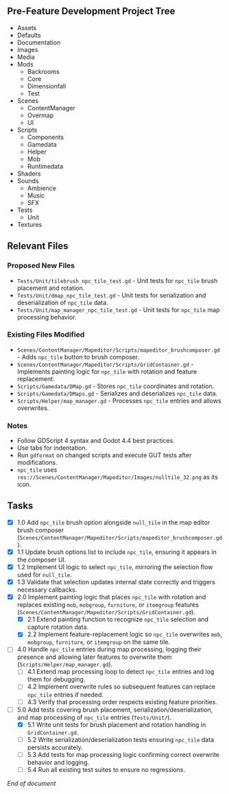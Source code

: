 ## Pre-Feature Development Project Tree
- Assets
- Defaults
- Documentation
- Images
- Media
- Mods
  - Backrooms
  - Core
  - Dimensionfall
  - Test
- Scenes
  - ContentManager
  - Overmap
  - UI
- Scripts
  - Components
  - Gamedata
  - Helper
  - Mob
  - Runtimedata
- Shaders
- Sounds
  - Ambience
  - Music
  - SFX
- Tests
  - Unit
- Textures

## Relevant Files
### Proposed New Files
- `Tests/Unit/tilebrush_npc_tile_test.gd` - Unit tests for `npc_tile` brush placement and rotation.
- `Tests/Unit/dmap_npc_tile_test.gd` - Unit tests for serialization and deserialization of `npc_tile` data.
- `Tests/Unit/map_manager_npc_tile_test.gd` - Unit tests for `npc_tile` map processing behavior.

### Existing Files Modified
- `Scenes/ContentManager/Mapeditor/Scripts/mapeditor_brushcomposer.gd` - Adds `npc_tile` button to brush composer.
- `Scenes/ContentManager/Mapeditor/Scripts/GridContainer.gd` - Implements painting logic for `npc_tile` with rotation and feature replacement.
- `Scripts/Gamedata/DMap.gd` - Stores `npc_tile` coordinates and rotation.
- `Scripts/Gamedata/DMaps.gd` - Serializes and deserializes `npc_tile` data.
- `Scripts/Helper/map_manager.gd` - Processes `npc_tile` entries and allows overwrites.

### Notes
- Follow GDScript 4 syntax and Godot 4.4 best practices.
- Use tabs for indentation.
- Run `gdformat` on changed scripts and execute GUT tests after modifications.
- `npc_tile` uses `res://Scenes/ContentManager/Mapeditor/Images/nulltile_32.png` as its icon.

## Tasks
 - [x] 1.0 Add `npc_tile` brush option alongside `null_tile` in the map editor brush composer (`Scenes/ContentManager/Mapeditor/Scripts/mapeditor_brushcomposer.gd`).
  - [x] 1.1 Update brush options list to include `npc_tile`, ensuring it appears in the composer UI.
  - [x] 1.2 Implement UI logic to select `npc_tile`, mirroring the selection flow used for `null_tile`.
  - [x] 1.3 Validate that selection updates internal state correctly and triggers necessary callbacks.
- [x] 2.0 Implement painting logic that places `npc_tile` with rotation and replaces existing `mob`, `mobgroup`, `furniture`, or `itemgroup` features (`Scenes/ContentManager/Mapeditor/Scripts/GridContainer.gd`).
  - [x] 2.1 Extend painting function to recognize `npc_tile` selection and capture rotation data.
  - [x] 2.2 Implement feature-replacement logic so `npc_tile` overwrites `mob`, `mobgroup`, `furniture`, or `itemgroup` on the same tile.
- [ ] 4.0 Handle `npc_tile` entries during map processing, logging their presence and allowing later features to overwrite them (`Scripts/Helper/map_manager.gd`).
  - [ ] 4.1 Extend map processing loop to detect `npc_tile` entries and log them for debugging.
  - [ ] 4.2 Implement overwrite rules so subsequent features can replace `npc_tile` entries if needed.
  - [ ] 4.3 Verify that processing order respects existing feature priorities.
- [ ] 5.0 Add tests covering brush placement, serialization/deserialization, and map processing of `npc_tile` entries (`Tests/Unit/`).
  - [x] 5.1 Write unit tests for brush placement and rotation handling in `GridContainer.gd`.
  - [ ] 5.2 Write serialization/deserialization tests ensuring `npc_tile` data persists accurately.
  - [ ] 5.3 Add tests for map processing logic confirming correct overwrite behavior and logging.
  - [ ] 5.4 Run all existing test suites to ensure no regressions.

*End of document*
